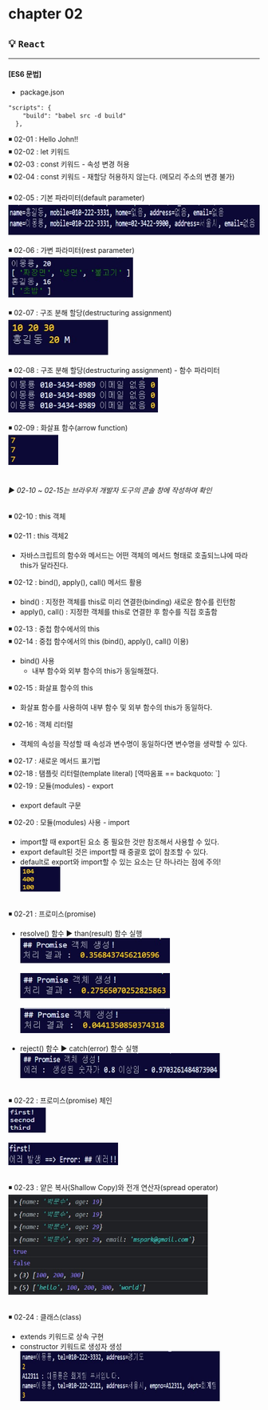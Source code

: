 # **chapter 02** 

 ## 💡 `React` 

--- 

#### [ES6 문법]
- package.json 
```
"scripts": {
    "build": "babel src -d build"
  },
```
◾ 02-01 : Hello John!! <br>
◾ 02-02 : let 키워드 <br>
◾ 02-03 : const 키워드 - 속성 변경 허용 <br>
◾ 02-04 : const 키워드 - 재할당 허용하지 않는다. (메모리 주소의 변경 불가) <br><br>
◾ 02-05 : 기본 파라미터(default parameter) <br>
<img src="img/02-05.jpg" width="600" height="60"> <br><br>
◾ 02-06 : 가변 파라미터(rest parameter) <br>
<img src="img/02-06.jpg" width="250" height="80"> <br><br>
◾ 02-07 : 구조 분해 할당(destructuring assignment) <br>
<img src="img/02-07.jpg" width="200" height="70"> <br><br>
◾ 02-08 : 구조 분해 할당(destructuring assignment) - 함수 파라미터 <br>
<img src="img/02-08.jpg" width="300" height="70"> <br><br>
◾ 02-09 : 화살표 함수(arrow function) <br>
<img src="img/02-09.jpg" width="100" height="60"> <br><br>

###### ▶ 02-10 ~ 02-15는 브라우저 개발자 도구의 콘솔 창에 작성하여 확인
◾ 02-10 : this 객체 <br>


◾ 02-11 : this 객체2 <br>
- 자바스크립트의 함수와 메서드는 어떤 객체의 메서드 형태로 호출되느냐에 따라 this가 달라진다. <br>

◾ 02-12 : bind(), apply(), call() 메서드 활용 <br>
- bind() : 지정한 객체를 this로 미리 연결한(binding) 새로운 함수를 린턴함 <br>
- apply(), call() : 지정한 객체를 this로 연결한 후 함수를 직접 호출함 <br>

◾ 02-13 : 중첩 함수에서의 this <br>
◾ 02-14 : 중첩 함수에서의 this (bind(), apply(), call() 이용) <br>
- bind() 사용
    - 내부 함수와 외부 함수의 this가 동일해졌다. <br>

◾ 02-15 : 화살표 함수의 this <br>
- 화살표 함수를 사용하여 내부 함수 및 외부 함수의 this가 동일하다. <br>

◾ 02-16 : 객체 리터럴 <br>
- 객체의 속성을 작성할 때 속성과 변수명이 동일하다면 변수명을 생략할 수 있다.

◾ 02-17 : 새로운 메서드 표기법 <br>
◾ 02-18 : 탬플릿 리터럴(template literal) [역따옴표 == backquoto: `] <br>
◾ 02-19 : 모듈(modules) - export <br>
- export default 구문 <br>


◾ 02-20 : 모듈(modules) 사용 - import <br>
- import할 때 export된 요소 중 필요한 것만 참조해서 사용할 수 있다. <br>
- export default된 것은 import할 때 중괄호 없이 참조할 수 있다. <br>
- default로 export와 import할 수 있는 요소는 단 하나라는 점에 주의! <br>
<img src="img/02-20.jpg" width="80" height="50"> <br><br>

◾ 02-21 : 프로미스(promise) <br>
- resolve() 함수 ▶ than(result) 함수 실행 <br>
<img src="img/02-21_1.jpg" width="300" height="50"> <br><br>
<img src="img/02-21_2.jpg" width="300" height="50"> <br><br>
<img src="img/02-21_3.jpg" width="300" height="50"> <br><br>
- reject() 함수 ▶ catch(error) 함수 실행 <br>
<img src="img/02-21_4.jpg" width="400" height="50"> <br><br>

◾ 02-22 : 프로미스(promise) 체인 <br>
<img src="img/02-22_1.jpg" width="75" height="50"> <br><br>
<img src="img/02-22_2.jpg" width="220" height="45"> <br><br>

◾ 02-23 : 얕은 복사(Shallow Copy)와 전개 연산자(spread operator) <br>
<img src="img/02-23.jpg" width="400" height="200"> <br><br>

◾ 02-24 : 클래스(class) <br>
- extends 키워드로 상속 구현 <br>
- constructor 키워드로 생성자 생성 <br>
<img src="img/02-24.jpg" width="400" height="100"> <br><br>

